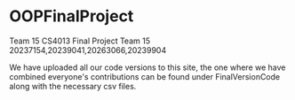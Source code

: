 # OOPFinalProject
Team 15 CS4013 Final Project
Team 15 20237154,20239041,20263066,20239904

We have uploaded all our code versions to this site,
the one where we have combined everyone's contributions can be found under FinalVersionCode
along with the necessary csv files.
